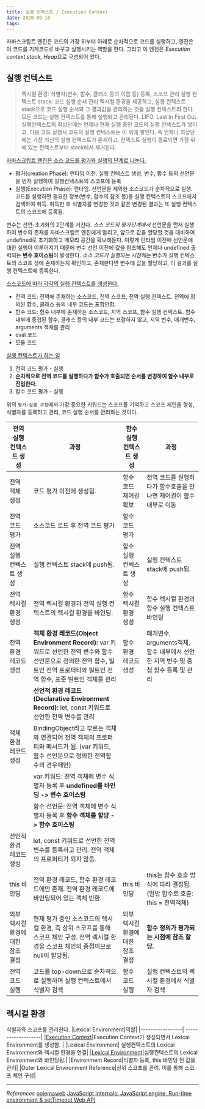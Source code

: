 ```yaml
---
title: 실행 컨텍스트 / Execution Context
date: 2020-09-18
tags:
---
```


자바스크립트 엔진은 코드의 가장 위부터 아래로 순차적으로 코드를 실행하고, 엔진은 이 코드를 기계코드로 바꾸고 실행시키는 역할을 한다. 그리고 이 엔진은 *Execution context stack, Heap*으로 구성되어 있다.

## 실행 컨텍스트

> 렉시컬 환경: 식별자(변수, 함수, 클래스 등의 이름 등) 등록, 스코프 관리
> 실행 컨텍스트 stack: 코드 실행 순서 관리
> 렉시컬 환경을 제공하고, 실행 컨텍스트 stack으로 코드 실행 순서와 그 결과값을 관리하는 것을 실행 컨텍스트라 한다. 모든 코드는 실행 컨텍스트를 통해 실행되고 관리된다.
> LIFO: Last In First Out. 실행컨텍스트의 최상단에는 언제나 현재 실행 중인 코드의 실행 컨텍스트가 쌓이고, 다음 코드 실행시 코드의 실행 컨텍스트는 이 위에 쌓인다. 즉 언제나 최상단에는 가장 최신의 실행 컨텍스트가 존재하고, 컨텍스트 실행이 종료되면 가장 위에 있는 컨텍스트부터 stack에서 제거된다.

<u>자바스크립트 엔진은 소스 코드를 평가와 실행의 단계로 나눈다.</u>

- 평가(creation Phase): 런타임 이전. 실행 컨텍스트 생성, 변수, 함수 등의 선언문을 먼저 실행하여 실행컨텍스트의 스코프에 등록
- 실행(Execution Phase): 런타임. 선언문을 제외한 소스코드가 순차적으로 실행. 코드를 실행하면 필요한 정보(변수, 함수의 참조 등)을 실행 컨텍스트의 스코프에서 검색하여 취득. 취득한 후 식별자를 변경한 것과 같은 변경된 결과는 또 실행 컨텍스트의 스코프에 등록됨.

변수는 선언-초기화의 2단계를 거친다. _소스 코드의 평가단계에서_ 선언문을 먼저 실행하여 변수의 존재를 자바스크립트 엔진에게 알리고, 앞으로 값을 할당할 것을 대비하여 undefined로 초기화하고 메모리 공간을 확보해둔다. 이렇게 런타임 이전에 선언문에 대한 실행이 이루어지기 때문에 변수 선언 이전에 값을 참조해도 언제나 undefined 출력되는 **변수 호이스팅**이 발생한다. _소스 코드가 실행되는 시점에는_ 변수가 실행 컨텍스트의 스코프 상에 존재하는지 확인하고, 존재한다면 변수에 값을 할당하고, 이 결과를 실행 컨텍스트에 등록한다.

<u>소스코드에 따라 각각의 실행 컨텍스트를 생성한다.</u>

- 전역 코드: 전역에 존재하는 소스코드, 전역 스코프, 전역 실행 컨텍스트. 전역에 정의된 함수, 클래스 등의 내부 코드는 포함안함.
- 함수 코드: 함수 내부에 존재하는 소스코드, 지역 스코프, 함수 실행 컨텍스트. 함수 내부에 중첩된 함수, 클래스 등의 내부 코드는 포함하지 않고, 지역 변수, 매개변수, arguments 객체를 관리
- eval 코드
- 모듈 코드

<u>실행 컨텍스트가 하는 일</u>

1. 전역 코드 평가 - 실행
2. **순차적으로 전역 코드를 실행하다가 함수가 호출되면 순서를 변경하여 함수 내부로 진입한다.**
3. 함수 코드 평가 - 실행

위의 `평가-실행 과정`에서 가장 중요한 키워드는 스코프를 기억하고 스코프 체인을 형성, 식별자를 등록하고 관리, 코드 실행 순서를 관리하는 것이다.

| 전역 실행 컨텍스트 생성           | 과정                                                                                                                                                                                | 함수 실행 컨텍스트 생성           | 과정                                                                              |
| --------------------------------- | ----------------------------------------------------------------------------------------------------------------------------------------------------------------------------------- | --------------------------------- | --------------------------------------------------------------------------------- |
| 전역 객체 생성                    | 코드 평가 이전에 생성됨.                                                                                                                                                            | 함수 코드 제어권 확보             | 전역 코드를 실행하다가 함수호출을 만나면 제어권이 함수 내부로 이동                |
| 전역 코드 평가                    | 소스코드 로드 후 전역 코드 평가                                                                                                                                                     | 함수 코드 평가                    |                                                                                   |
| 전역 실행 컨텍스트 생성           | 실행 컨텍스트 stack에 push됨.                                                                                                                                                       | 함수 실행 컨텍스트 생성           | 실행 컨텍스트 stack에 push됨.                                                     |
| 전역 렉시컬 환경 생성             | 전역 렉시컬 환경과 전역 실행 컨텍스트의 렉시컬 환경을 바인딩.                                                                                                                       | 함수 렉시컬 환경 생성             | 함수 렉시컬 환경과 함수 실행 컨텍스트 바인딩                                      |
| 전역 환경 레코드 생성             | **객체 환경 레코드(Object Environment Record):** var 키워드로 선언한 전역 변수와 함수 선언문으로 정의한 전역 함수, 빌트인 전역 프로퍼티와 빌트인 전역 함수, 표준 빌트인 객체를 관리 | 함수 환경 레코드 생성             | 매개변수, arguments객체, 함수 내부에서 선언한 지역 번수 및 중첩 함수 등록 및 관리 |
|                                   | **선언적 환경 레코드(Declarative Environment Record):** let, const 키워드로 선언한 전역 변수를 관리                                                                                 |                                   |
| 객체 환경 레코드 생성             | BindingObject라고 부르는 객체와 연결되어 전역 객체의 프로퍼티와 메서드가 됨. (var 키워드, 함수 선언문으로 정의한 전역함수의 경우에만)                                               |
|                                   | var 키워드: 전역 객체에 변수 식별자 등록 후 **undefined를 바인딩 -> 변수 호이스팅**                                                                                                 |
|                                   | 함수 선언문: 전역 객체에 변수 식별자 등록 후 **함수 객체를 할당 -> 함수 호이스팅**                                                                                                  |
| 선언적 환경 레코드 생성           | let, const 키워드로 선언한 전역 변수를 등록하고 관리. 전역 객체의 프로퍼티가 되지 않음.                                                                                             |
| this 바인딩                       | 전역 환경 레코드, 함수 환경 레코드에만 존재. 전역 환경 레코드에 바인딩되어 있는 객체 반환.                                                                                          | this 바인딩                       | this는 함수 호출 방식에 따라 결정됨. (일반 함수로 호출: this = 전역객체)          |
| 외부 렉시컬 환경에 대한 참조 결정 | 현재 평가 중인 소스코드의 렉시컬 환경, 즉 상위 스코프를 통해 스코프 체인 구성. 전역 렉시컬 환경을 스코프 체인의 종점이므로 null이 할당됨.                                           | 외부 렉시컬 환경에 대한 참조 결정 | **함수 정의가 평가되는 시점에 참조 할당.**                                        |
| 전역 코드 실행                    | 코드를 top-down으로 순차적으로 실행하며 실행 컨텍스트에서 식별자 검색                                                                                                               | 함수 코드 실행                    | 실행 컨텍스트의 렉시컬 환경에서 식별자 검색                                       |

## 렉시컬 환경

식별자와 스코프를 관리한다.
|Lexical Environment|역할|
|-----------------| -------------------|
|<u>Execution Context</u>|Execution Context가 생성되면서 Lexical Environment를 생성함. |
|Lexical Environment| 실행컨텍스트의 Lexical Environment와 렉시컬 환경을 연결|
|<u>Lexical Environment</u>|실행컨텍스트의 Lexical Environment와 바인딩됨.|
|Environment Record|식별자 등록, this 바인딩 된 값을 관리|
|Outer Lexical Environment Reference|상위 스코프를 관리. 이를 통해 스코프 체인 구성|

---

_References_
[poiemaweb](https://poiemaweb.com/fastcampus/execution-context)
[JavaScript Internals: JavaScript engine, Run-time environment & setTimeout Web API](https://blog.bitsrc.io/javascript-internals-javascript-engine-run-time-environment-settimeout-web-api-eeed263b1617)
